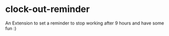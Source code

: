 # clock-out-reminder

An Extension to set a reminder to stop working after 9 hours and have some fun :) 

